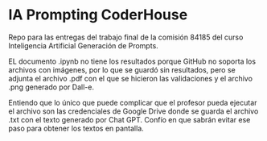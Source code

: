 # IA Prompting CoderHouse
Repo para las entregas del trabajo final de la comisión 84185 del curso Inteligencia Artificial Generación de Prompts.

EL documento .ipynb no tiene los resultados porque GitHub no soporta los archivos con imágenes, por lo que se guardó sin resultados, pero se adjunta el archivo .pdf con el que se hicieron las validaciones y el archivo .png generado por Dall-e.

Entiendo que lo único que puede complicar que el profesor pueda ejecutar el archivo son las credenciales de Google Drive donde se guarda el archivo .txt con el texto generado por Chat GPT. Confío en que sabrán evitar ese paso para obtener los textos en pantalla.
